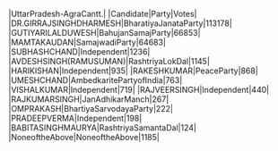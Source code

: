  
|UttarPradesh-AgraCantt.|
|Candidate|Party|Votes|
|DR.GIRRAJSINGHDHARMESH|BharatiyaJanataParty|113178|
|GUTIYARILALDUWESH|BahujanSamajParty|66853|
|MAMTAKAUDAN|SamajwadiParty|64683|
|SUBHASHCHAND|Independent|1236|
|AVDESHSINGH(RAMUSUMAN)|RashtriyaLokDal|1145|
|HARIKISHAN|Independent|935|
|RAKESHKUMAR|PeaceParty|868|
|UMESHCHAND|AmbedkaritePartyofIndia|763|
|VISHALKUMAR|Independent|719|
|RAJVEERSINGH|Independent|440|
|RAJKUMARSINGH|JanAdhikarManch|267|
|OMPRAKASH|BhartiyaSarvodayaParty|222|
|PRADEEPVERMA|Independent|198|
|BABITASINGHMAURYA|RashtriyaSamantaDal|124|
|NoneoftheAbove|NoneoftheAbove|1185|
